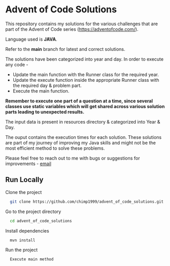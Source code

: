 
# Advent of Code Solutions

This repository contains my solutions for the various challenges that are part of the Advent of Code series (https://adventofcode.com/).

Language used is **JAVA**.

Refer to the **main** branch for latest and correct solutions.

The solutions have been categorized into year and day. In order to execute any code -
- Update the main function with the Runner class for the required year.
- Update the execute function inside the appropriate Runner class with the required day & problem part.
- Execute the main function.

**Remember to execute one part of a question at a time, since several classes use static variables which will get shared 
across various solution parts leading to unexpected results.**

The input data is present in resources directory & categorized into Year & Day.

The ouput contains the execution times for each solution. These solutions are part of my journey of improving my Java skills and might not be the most efficient method to solve these problems.

Please feel free to reach out to me with bugs or suggestions for improvements -
[email](mailto:chinmaypati4133@gmail.com?subject=Feedback%20for%20Advent%20Of%20Code%20Solutions&body=Hi%20Chinmay)

## Run Locally

Clone the project

```bash
  git clone https://github.com/chimp1999/advent_of_code_solutions.git
```

Go to the project directory

```bash
  cd advent_of_code_solutions
```

Install dependencies

```bash
  mvn install
```

Run the project

```bash
  Execute main method
```


